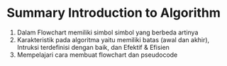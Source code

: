 # Summary Introduction to Algorithm

1. Dalam Flowchart memiliki simbol simbol yang berbeda artinya
2. Karakteristik pada algoritma yaitu memiliki batas (awal dan akhir), Intruksi terdefinisi dengan baik, dan Efektif & Efisien
3. Mempelajari cara membuat flowchart dan pseudocode
